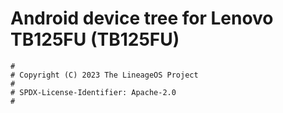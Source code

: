# Android device tree for Lenovo TB125FU (TB125FU)

```
#
# Copyright (C) 2023 The LineageOS Project
#
# SPDX-License-Identifier: Apache-2.0
#
```
